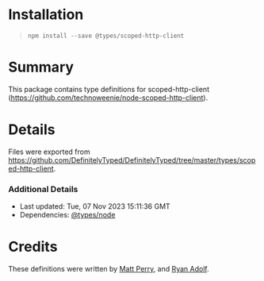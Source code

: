 # Installation
> `npm install --save @types/scoped-http-client`

# Summary
This package contains type definitions for scoped-http-client (https://github.com/technoweenie/node-scoped-http-client).

# Details
Files were exported from https://github.com/DefinitelyTyped/DefinitelyTyped/tree/master/types/scoped-http-client.

### Additional Details
 * Last updated: Tue, 07 Nov 2023 15:11:36 GMT
 * Dependencies: [@types/node](https://npmjs.com/package/@types/node)

# Credits
These definitions were written by [Matt Perry](https://github.com/mattvperry), and [Ryan Adolf](https://github.com/rianadon).
